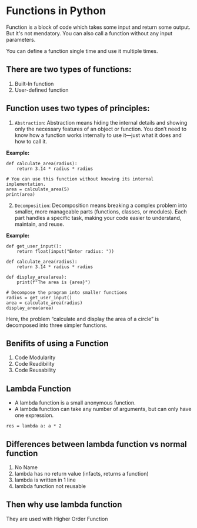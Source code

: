 # Functions in Python
Function is a block of code which takes some input and return some output. But it's not mendatory. You can also call a function without any input parameters.

You can define a function single time and use it multiple times.

## There are two types of functions:

1. Built-In function
2. User-defined function

## Function uses two types of principles:

1. `Abstraction`: Abstraction means hiding the internal details and showing only the necessary features of an object or function. You don’t need to know how a function works internally to use it—just what it does and how to call it.

**Example:**
```
def calculate_area(radius):
    return 3.14 * radius * radius

# You can use this function without knowing its internal implementation.
area = calculate_area(5)
print(area)
```

2. `Decomposition`: Decomposition means breaking a complex problem into smaller, more manageable parts (functions, classes, or modules). Each part handles a specific task, making your code easier to understand, maintain, and reuse.


**Example:**
```
def get_user_input():
    return float(input("Enter radius: "))

def calculate_area(radius):
    return 3.14 * radius * radius

def display_area(area):
    print(f"The area is {area}")

# Decompose the program into smaller functions
radius = get_user_input()
area = calculate_area(radius)
display_area(area)
```

Here, the problem “calculate and display the area of a circle” is decomposed into three simpler functions.


## Benifits of using a Function
1. Code Modularity
2. Code Readibility
3. Code Reusability

## Lambda Function

- A lambda function is a small anonymous function.
- A lambda function can take any number of arguments, but can only have one expression.

```
res = lambda a: a * 2
```

## Differences between lambda function vs normal function

1. No Name
2. lambda has no return value (infacts, returns a function)
3. lambda is written in 1 line
4. lambda function not reusable


## Then why use lambda function
They are used with Higher Order Function